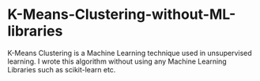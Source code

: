 # K-Means-Clustering-without-ML-libraries
K-Means Clustering is a Machine Learning technique used in unsupervised learning. I wrote this algorithm without using any Machine Learning Libraries such as scikit-learn etc.
